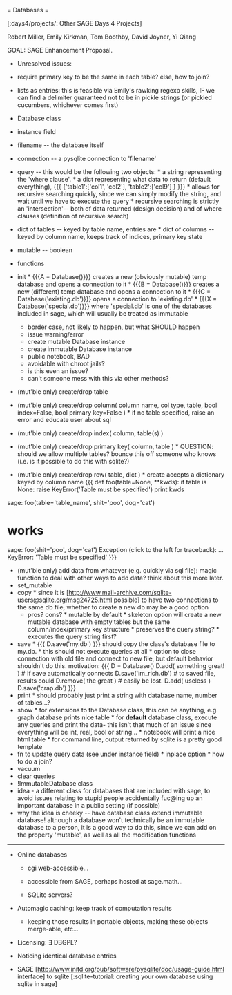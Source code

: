 = Databases =

[:days4/projects/: Other SAGE Days 4 Projects]

Robert Miller, Emily Kirkman, Tom Boothby, David Joyner, Yi Qiang

GOAL: SAGE Enhancement Proposal.

 * Unresolved issues:
  * require primary key to be the same in each table? else, how to join?
  * lists as entries: this is feasible via Emily's rawking regexp skills, IF we can find a delimiter guaranteed not to be in pickle strings (or pickled cucumbers, whichever comes first)


 * Database class
  * instance field
   * filename -- the database itself
   * connection -- a pysqlite connection to 'filename'
   * query -- this would be the following two objects:
    * a string representing the 'where clause'.
    * a dict representing what data to return (default everything), {{{ {'table1':['col1', 'col2'], 'table2':['col9'] } }}}
    * allows for recursive searching quickly, since we can simply modify the string, and wait until we have to execute the query
    * recursive searching is strictly an 'intersection'-- both of data returned (design decision) and of where clauses (definition of recursive search)
   * dict of tables -- keyed by table name, entries are
    * dict of columns -- keyed by column name, keeps track of indices, primary key state
   * mutable -- boolean
  * functions
   * init
    * {{{A = Database()}}} creates a new (obviously mutable) temp database and opens a connection to it
    * {{{B = Database()}}} creates a new (different) temp database and opens a connection to it
    * {{{C = Database('existing.db')}}} opens a connection to 'existing.db'
    * {{{X = Database('special.db')}}} where 'special.db' is one of the databases included in sage, which will usually be treated as immutable
     * border case, not likely to happen, but what SHOULD happen
     * issue warning/error
     * create mutable Database instance
     * create immutable Database instance
      * public notebook, BAD
      * avoidable with chroot jails?
      * is this even an issue?
      * can't someone mess with this via other methods?
   
   * (mut'ble only) create/drop table
   * (mut'ble only) create/drop column( column name, col type, table, bool index=False, bool primary key=False )
    * if no table specified, raise an error and educate user about sql
   * (mut'ble only) create/drop index( column, table(s) )
   * (mut'ble only) create/drop primary key( column, table )
    * QUESTION: should we allow multiple tables? bounce this off someone who knows (i.e. is it possible to do this with sqlite?)
   * (mut'ble only) create/drop row( table, dict )
    * create accepts a dictionary keyed by column name
      {{{
def foo(table=None, **kwds):
    if table is None:
        raise KeyError('Table must be specified')
    print kwds

sage: foo(table='table_name', shit='poo', dog='cat')
# works
sage: foo(shit='poo', dog='cat')
Exception (click to the left for traceback):
...
KeyError: 'Table must be specified'
}}}

   * (mut'ble only) add data from whatever (e.g. quickly via sql file): magic function to deal with other ways to add data? think about this more later.
   * set_mutable
   * copy
    * since it is [http://www.mail-archive.com/sqlite-users@sqlite.org/msg24725.html possible] to have two connections to the same db file, whether to create a new db may be a good option
     * pros? cons?
    * mutable by default
    * skeleton option will create a new mutable database with empty tables but the same column/index/primary key structure
    * preserves the query string?
    * executes the query string first?
   * save
    * {{{ D.save('my.db') }}} should copy the class's database file to my.db.
    * this should not execute queries at all
    * option to close connection with old file and connect to new file, but default behavior shouldn't do this. motivation:
      {{{
D = Database()
D.add( something great! ) # If save automatically connects
D.save('im_rich.db')      # to saved file, results could
D.remove( the great )     # easily be lost.
D.add( useless )
D.save('crap.db')
}}}
   * print
    * should probably just print a string with database name, number of tables...?
   * show
    * for extensions to the Database class, this can be anything, e.g. graph database prints nice table
    * for __default__ database class, execute any queries and print the data- this isn't that much of an issue since everything will be int, real, bool or string...
    * notebook will print a nice html table
    * for command line, output returned by sqlite is a pretty good template
   * fn to update query data (see under instance field)
    * inplace option
    * how to do a join?
   * vacuum
   * clear queries
 * !ImmutableDatabase class
  * idea - a different class for databases that are included with sage, to avoid issues relating to stupid people accidentally fuc@ing up an important database in a public setting (if possible)
  * why the idea is cheeky -- have database class extend immutable database! although a database won't technically be an immutable database to a person, it is a good way to do this, since we can add on the property 'mutable', as well as all the modification functions

----------------------------------------------------------------------



   * Online databases
 
     * cgi web-accessible...

     * accessible from SAGE, perhaps hosted at sage.math...

     * SQLite servers?

   * Automagic caching: keep track of computation results

     * keeping those results in portable objects, making these objects merge-able, etc...

   * Licensing: $\exists$ DBGPL?

   * Noticing identical database entries

   * SAGE [http://www.initd.org/pub/software/pysqlite/doc/usage-guide.html interface] to sqlite [:sqlite-tutorial: creating your own database using sqlite in sage]
